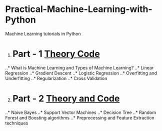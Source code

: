 # Practical-Machine-Learning-with-Python
Machine Learning tutorials in Python

1. # Part - 1 [ Theory ](https://savan77.github.io/blog/machine-learning-part1.html)[ Code ](https://github.com/savan77/Practical-Machine-Learning-With-Python/blob/master/Part%20-%201/Practical%20Machine%20Learning%20With%20Python%20%5BPart%20-%201%5D.ipynb)
..* What is Machine Learning and Types of Machine Learning?
..* Linear Regression
..* Gradient Descent
..* Logistic Regression
..* Overfitting and Underfitting
..* Regularization
..* Cross Validation

2. # Part - 2 [ Theory and Code ](https://github.com/savan77/Practical-Machine-Learning-With-Python/blob/master/Part%20-%202/Practical%20Machine%20Learning%20With%20Python%20-%20Part%202.ipynb)
..* Naive Bayes
..* Support Vector Machines
..* Decision Tree
..* Random Forest and Boosting algorithms
..* Preprocessing and Feature Extraction techniques